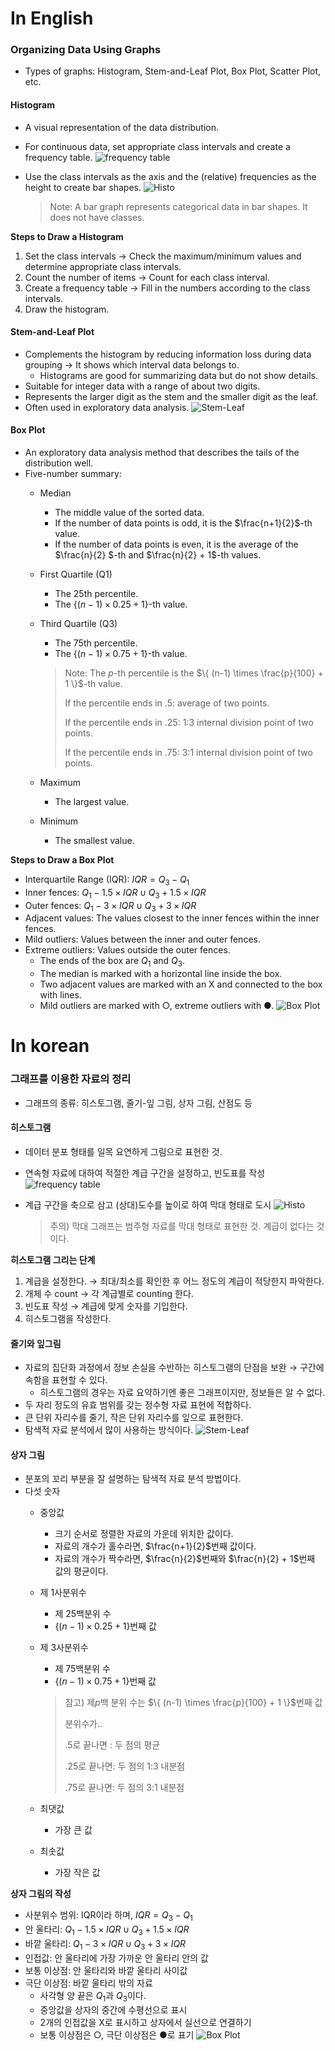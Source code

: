 # In English

### Organizing Data Using Graphs

- Types of graphs: Histogram, Stem-and-Leaf Plot, Box Plot, Scatter Plot, etc.

#### Histogram

- A visual representation of the data distribution.
- For continuous data, set appropriate class intervals and create a frequency table.
    ![frequency table](https://i.imgur.com/MiHpIJH.png)
- Use the class intervals as the axis and the (relative) frequencies as the height to create bar shapes.
    ![Histo](https://i.imgur.com/3Lm3YdR.png)

  > Note: A bar graph represents categorical data in bar shapes. It does not have classes.

**Steps to Draw a Histogram**

1. Set the class intervals → Check the maximum/minimum values and determine appropriate class intervals.
2. Count the number of items → Count for each class interval.
3. Create a frequency table → Fill in the numbers according to the class intervals.
4. Draw the histogram.

#### Stem-and-Leaf Plot

- Complements the histogram by reducing information loss during data grouping → It shows which interval data belongs to.
  - Histograms are good for summarizing data but do not show details.
- Suitable for integer data with a range of about two digits.
- Represents the larger digit as the stem and the smaller digit as the leaf.
- Often used in exploratory data analysis.
      ![Stem-Leaf](https://i.imgur.com/6fytGzr.png)

#### Box Plot

- An exploratory data analysis method that describes the tails of the distribution well.
- Five-number summary:
  - Median
    - The middle value of the sorted data.
    - If the number of data points is odd, it is the $\frac{n+1}{2}$-th value.
    - If the number of data points is even, it is the average of the $\frac{n}{2} $-th and $\frac{n}{2} + 1$-th values.
  - First Quartile (Q1)
    - The 25th percentile.
    - The $\{(n-1) \times 0.25 + 1 \}$-th value.
  - Third Quartile (Q3)
    - The 75th percentile.
    - The $\{(n-1) \times 0.75 + 1 \}$-th value.

    > Note: The $p$-th percentile is the $\{ (n-1) \times \frac{p}{100} + 1 \}$-th value.
    > 
    > If the percentile ends in .5: average of two points.
    > 
    > If the percentile ends in .25: 1:3 internal division point of two points.
    > 
    > If the percentile ends in .75: 3:1 internal division point of two points.
  - Maximum
    - The largest value.
  - Minimum
    - The smallest value.

**Steps to Draw a Box Plot**

- Interquartile Range (IQR): $IQR = Q_3 - Q_1$ 
- Inner fences: $Q_1 - 1.5 \times IQR \cup Q_3 + 1.5 \times IQR$
- Outer fences: $Q_1 - 3 \times IQR \cup Q_3 + 3 \times IQR$
- Adjacent values: The values closest to the inner fences within the inner fences.
- Mild outliers: Values between the inner and outer fences.
- Extreme outliers: Values outside the outer fences.
  - The ends of the box are $Q_1$ and $Q_3$.
  - The median is marked with a horizontal line inside the box.
  - Two adjacent values are marked with an X and connected to the box with lines.
  - Mild outliers are marked with ○, extreme outliers with ●.
        ![Box Plot](https://i.imgur.com/0niIbnI.png)


# In korean

### 그래프를 이용한 자료의 정리

- 그래프의 종류: 히스토그램, 줄기-잎 그림, 상자 그림, 산점도 등

#### 히스토그램

- 데이터 분포 형태를 일목 요연하게 그림으로 표현한 것.
- 연속형 자료에 대하여 적절한 계급 구간을 설정하고, 빈도표를 작성
      ![frequency table](https://i.imgur.com/MiHpIJH.png)
- 계급 구간을 축으로 삼고 (상대)도수를 높이로 하여 막대 형태로 도시
        ![Histo](https://i.imgur.com/3Lm3YdR.png)

  > 주의) 막대 그래프는 범주형 자료를 막대 형태로 표현한 것. 계급이 없다는 것이다.

**히스토그램 그리는 단계**

1. 계급을 설정한다. → 최대/최소를 확인한 후 어느 정도의 계급이 적당한지 파악한다. 
2. 개체 수 count → 각 계급별로 counting 한다. 
3. 빈도표 작성 → 계급에 맞게 숫자를 기입한다. 
4. 히스토그램을 작성한다.

#### 줄기와 잎그림

- 자료의 집단화 과정에서 정보 손실을 수반하는 히스토그램의 단점을 보완 → 구간에 속함을 표현할 수 있다.
  - 히스토그램의 경우는 자료 요약하기엔 좋은 그래프이지만, 정보들은 알 수 없다.
- 두 자리 정도의 유효 범위를 갖는 정수형 자료 표현에 적합하다.
- 큰 단위 자리수를 줄기, 작은 단위 자리수를 잎으로 표현한다.
- 탐색적 자료 분석에서 많이 사용하는 방식이다.
        ![Stem-Leaf](https://i.imgur.com/6fytGzr.png)


#### 상자 그림

- 분포의 꼬리 부분을 잘 설명하는 탐색적 자료 분석 방법이다.
- 다섯 숫자
  - 중앙값
    - 크기 순서로 정렬한 자료의 가운데 위치한 값이다. 
    - 자료의 개수가 홀수라면, $\frac{n+1}{2}$번째 값이다.
    - 자료의 개수가 짝수라면, $\frac{n}{2}$번째와 $\frac{n}{2} + 1$번째 값의 평균이다.
  - 제 1사분위수
    - 제 25백분위 수
    - $\{(n-1) \times 0.25 + 1 \}$번째 값
  - 제 3사분위수
    - 제 75백분위 수
    - $\{(n-1) \times 0.75 + 1 \}$번째 값

    > 참고) 제$p$백 분위 수는 $\{ (n-1) \times \frac{p}{100} + 1 \}$번째 값
    > 
    > 분위수가..
    > 
    > .5로 끝나면 : 두 점의 평균
    > 
    > .25로 끝나면: 두 점의 1:3 내분점
    > 
    > .75로 끝나면: 두 점의 3:1 내분점
  - 최댓값
    - 가장 큰 값
  - 최솟값
    - 가장 작은 값

**상자 그림의 작성**

- 사분위수 범위: IQR이라 하며, $IQR = Q_3 - Q_1$ 
- 안 울타리: $Q_1 - 1.5 \times IQR \cup Q_3 + 1.5 \times IQR$
- 바깥 울타리: $Q_1 - 3 \times IQR \cup Q_3 + 3 \times IQR$
- 인접값: 안 울타리에 가장 가까운 안 울타리 안의 값
- 보통 이상점: 안 울타리와 바깥 울타리 사이값
- 극단 이상점: 바깥 울타리 밖의 자료
  - 사각형 양 끝은 $Q_1$과 $Q_3$이다.
  - 중앙값을 상자의 중간에 수평선으로 표시
  - 2개의 인접값을 X로 표시하고 상자에서 실선으로 연결하기
  - 보통 이상점은 ○, 극단 이상점은 ●로 표기
        ![Box Plot](https://i.imgur.com/0niIbnI.png)
